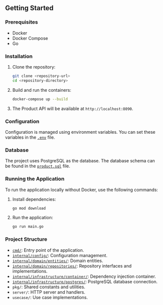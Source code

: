 
## Getting Started

### Prerequisites

- Docker
- Docker Compose
- Go

### Installation

1. Clone the repository:
    ```sh
    git clone <repository-url>
    cd <repository-directory>
    ```

2. Build and run the containers:
    ```sh
    docker-compose up --build
    ```

3. The Product API will be available at `http://localhost:8090`.

### Configuration

Configuration is managed using environment variables. You can set these variables in the [`.env`](command:_github.copilot.openRelativePath?%5B%7B%22scheme%22%3A%22file%22%2C%22authority%22%3A%22%22%2C%22path%22%3A%22%2FUsers%2Fhafiedh%2Fgo%2Fsrc%2Fside_projects%2Fapi-product%2F.env%22%2C%22query%22%3A%22%22%2C%22fragment%22%3A%22%22%7D%2C%22cb46b11c-ca19-40e9-ba04-d48960866c0c%22%5D "/Users/hafiedh/go/src/side_projects/api-product/.env") file.

### Database

The project uses PostgreSQL as the database. The database schema can be found in the [`product.sql`](command:_github.copilot.openRelativePath?%5B%7B%22scheme%22%3A%22file%22%2C%22authority%22%3A%22%22%2C%22path%22%3A%22%2FUsers%2Fhafiedh%2Fgo%2Fsrc%2Fside_projects%2Fapi-product%2Fproduct.sql%22%2C%22query%22%3A%22%22%2C%22fragment%22%3A%22%22%7D%2C%22cb46b11c-ca19-40e9-ba04-d48960866c0c%22%5D "/Users/hafiedh/go/src/side_projects/api-product/product.sql") file.

### Running the Application

To run the application locally without Docker, use the following commands:

1. Install dependencies:
    ```sh
    go mod download
    ```

2. Run the application:
    ```sh
    go run main.go
    ```

### Project Structure

- [`cmd/`](command:_github.copilot.openRelativePath?%5B%7B%22scheme%22%3A%22file%22%2C%22authority%22%3A%22%22%2C%22path%22%3A%22%2FUsers%2Fhafiedh%2Fgo%2Fsrc%2Fside_projects%2Fapi-product%2Fcmd%2F%22%2C%22query%22%3A%22%22%2C%22fragment%22%3A%22%22%7D%2C%22cb46b11c-ca19-40e9-ba04-d48960866c0c%22%5D "/Users/hafiedh/go/src/side_projects/api-product/cmd/"): Entry point of the application.
- [`internal/config/`](command:_github.copilot.openRelativePath?%5B%7B%22scheme%22%3A%22file%22%2C%22authority%22%3A%22%22%2C%22path%22%3A%22%2FUsers%2Fhafiedh%2Fgo%2Fsrc%2Fside_projects%2Fapi-product%2Finternal%2Fconfig%2F%22%2C%22query%22%3A%22%22%2C%22fragment%22%3A%22%22%7D%2C%22cb46b11c-ca19-40e9-ba04-d48960866c0c%22%5D "/Users/hafiedh/go/src/side_projects/api-product/internal/config/"): Configuration management.
- [`internal/domain/entities/`](command:_github.copilot.openRelativePath?%5B%7B%22scheme%22%3A%22file%22%2C%22authority%22%3A%22%22%2C%22path%22%3A%22%2FUsers%2Fhafiedh%2Fgo%2Fsrc%2Fside_projects%2Fapi-product%2Finternal%2Fdomain%2Fentities%2F%22%2C%22query%22%3A%22%22%2C%22fragment%22%3A%22%22%7D%2C%22cb46b11c-ca19-40e9-ba04-d48960866c0c%22%5D "/Users/hafiedh/go/src/side_projects/api-product/internal/domain/entities/"): Domain entities.
- [`internal/domain/repositories/`](command:_github.copilot.openRelativePath?%5B%7B%22scheme%22%3A%22file%22%2C%22authority%22%3A%22%22%2C%22path%22%3A%22%2FUsers%2Fhafiedh%2Fgo%2Fsrc%2Fside_projects%2Fapi-product%2Finternal%2Fdomain%2Frepositories%2F%22%2C%22query%22%3A%22%22%2C%22fragment%22%3A%22%22%7D%2C%22cb46b11c-ca19-40e9-ba04-d48960866c0c%22%5D "/Users/hafiedh/go/src/side_projects/api-product/internal/domain/repositories/"): Repository interfaces and implementations.
- [`internal/infrastructure/container/`](command:_github.copilot.openRelativePath?%5B%7B%22scheme%22%3A%22file%22%2C%22authority%22%3A%22%22%2C%22path%22%3A%22%2FUsers%2Fhafiedh%2Fgo%2Fsrc%2Fside_projects%2Fapi-product%2Finternal%2Finfrastructure%2Fcontainer%2F%22%2C%22query%22%3A%22%22%2C%22fragment%22%3A%22%22%7D%2C%22cb46b11c-ca19-40e9-ba04-d48960866c0c%22%5D "/Users/hafiedh/go/src/side_projects/api-product/internal/infrastructure/container/"): Dependency injection container.
- [`internal/infrastructure/postgres/`](command:_github.copilot.openRelativePath?%5B%7B%22scheme%22%3A%22file%22%2C%22authority%22%3A%22%22%2C%22path%22%3A%22%2FUsers%2Fhafiedh%2Fgo%2Fsrc%2Fside_projects%2Fapi-product%2Finternal%2Finfrastructure%2Fpostgres%2F%22%2C%22query%22%3A%22%22%2C%22fragment%22%3A%22%22%7D%2C%22cb46b11c-ca19-40e9-ba04-d48960866c0c%22%5D "/Users/hafiedh/go/src/side_projects/api-product/internal/infrastructure/postgres/"): PostgreSQL database connection.
- `pkg/`: Shared constants and utilities.
- `server/`: HTTP server and handlers.
- `usecase/`: Use case implementations.